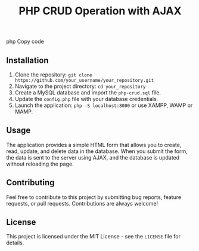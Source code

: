<!DOCTYPE html>
<html>
<head>
	<meta charset="UTF-8">
<!-- 	<title>PHP CRUD Operation with AJAX</title> -->
</head>
<body>
	<header>
		<h1>PHP CRUD Operation with AJAX</h1>
	</header>
php
Copy code
<section>
	<h2>Installation</h2>
	<ol>
		<li>Clone the repository: <code>git clone https://github.com/your_username/your_repository.git</code></li>
		<li>Navigate to the project directory: <code>cd your_repository</code></li>
		<li>Create a MySQL database and import the <code>php-crud.sql</code> file.</li>
		<li>Update the <code>config.php</code> file with your database credentials.</li>
		<li>Launch the application: <code>php -S localhost:8000</code> or use XAMPP, WAMP or MAMP.</li>
	</ol>
</section>

<section>
	<h2>Usage</h2>
	<p>The application provides a simple HTML form that allows you to create, read, update, and delete data in the database. When you submit the form, the data is sent to the server using AJAX, and the database is updated without reloading the page.</p>
</section>

<section>
	<h2>Contributing</h2>
	<p>Feel free to contribute to this project by submitting bug reports, feature requests, or pull requests. Contributions are always welcome!</p>
</section>

<section>
	<h2>License</h2>
	<p>This project is licensed under the MIT License - see the <code>LICENSE</code> file for details.</p>
</section>
</body>
</html>

